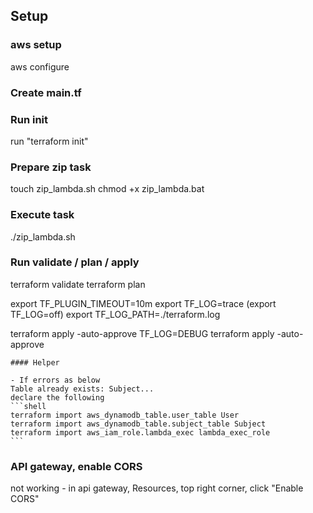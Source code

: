 ## Setup

### aws setup
aws configure

### Create main.tf

### Run init
run "terraform init"

### Prepare zip task
touch zip_lambda.sh
chmod +x zip_lambda.bat

### Execute task
./zip_lambda.sh

### Run validate / plan / apply
terraform validate
terraform plan

export TF_PLUGIN_TIMEOUT=10m
export TF_LOG=trace
(export TF_LOG=off)
export TF_LOG_PATH=./terraform.log

terraform apply -auto-approve
TF_LOG=DEBUG terraform apply -auto-approve

    #### Helper

    - If errors as below
    Table already exists: Subject...
    declare the following
    ```shell
    terraform import aws_dynamodb_table.user_table User
    terraform import aws_dynamodb_table.subject_table Subject
    terraform import aws_iam_role.lambda_exec lambda_exec_role
    ```

### API gateway, enable CORS
not working - in api gateway, Resources, top right corner, click "Enable CORS"

